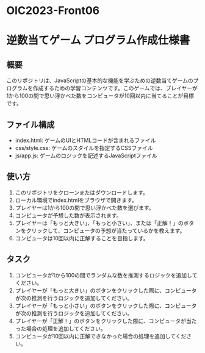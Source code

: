 # OIC2023-Front06
# 逆数当てゲーム プログラム作成仕様書

## 概要
このリポジトリは、JavaScriptの基本的な機能を学ぶための逆数当てゲームのプログラムを作成するための学習コンテンツです。このゲームでは、プレイヤーが1から100の間で思い浮かべた数をコンピュータが10回以内に当てることが目標です。

## ファイル構成
- index.html: ゲームのUIとHTMLコードが含まれるファイル
- css/style.css: ゲームのスタイルを指定するCSSファイル
- js/app.js: ゲームのロジックを記述するJavaScriptファイル

## 使い方
1. このリポジトリをクローンまたはダウンロードします。
2. ローカル環境でindex.htmlをブラウザで開きます。
3. プレイヤーは1から100の間で思い浮かべた数を選びます。
4. コンピュータが予想した数が表示されます。
5. プレイヤーは「もっと大きい」、「もっと小さい」、または「正解！」のボタンをクリックして、コンピュータの予想が当たっているかを教えます。
6. コンピュータは10回以内に正解することを目指します。

## タスク
1. コンピュータが1から100の間でランダムな数を推測するロジックを追加してください。
2. プレイヤーが「もっと大きい」のボタンをクリックした際に、コンピュータが次の推測を行うロジックを追加してください。
3. プレイヤーが「もっと小さい」のボタンをクリックした際に、コンピュータが次の推測を行うロジックを追加してください。
4. プレイヤーが「正解！」のボタンをクリックした際に、コンピュータが当たった場合の処理を追加してください。
5. コンピュータが10回以内に正解できなかった場合の処理を追加してください。
